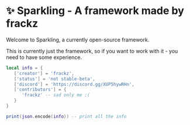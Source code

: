 # ✨ Sparkling - A framework made by frackz
Welcome to Sparkling, a currently open-source framework.

This is currently just the framework, so if you want to work with it - you need to have some experience.

```lua
local info = {
   ['creator'] = 'frackz',
   ['status'] = 'not stable-beta',
   ['discord'] = 'https://discord.gg/XUP5hywRHn',
   ['contributors'] = {
      'frackz' -- sad only me :(
   }
}

print(json.encode(info)) -- print all the info
```
